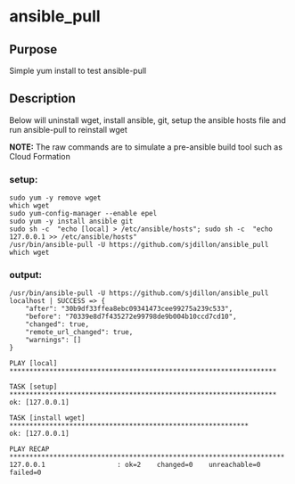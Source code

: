 # ansible_pull

## Purpose
Simple yum install to test ansible-pull

## Description
Below will uninstall wget, install ansible, git, setup the ansible hosts file and run ansible-pull to reinstall wget

**NOTE:** The raw commands are to simulate a pre-ansible build tool such as Cloud Formation

### setup:
    sudo yum -y remove wget
    which wget 
    sudo yum-config-manager --enable epel
    sudo yum -y install ansible git
    sudo sh -c  "echo [local] > /etc/ansible/hosts"; sudo sh -c  "echo 127.0.0.1 >> /etc/ansible/hosts"
    /usr/bin/ansible-pull -U https://github.com/sjdillon/ansible_pull
    which wget
    
### output: 
    /usr/bin/ansible-pull -U https://github.com/sjdillon/ansible_pull
    localhost | SUCCESS => {
        "after": "30b9df33ffea8ebc09341473cee99275a239c533",
        "before": "70339e8d7f435272e99798de9b004b10ccd7cd10",
        "changed": true,
        "remote_url_changed": true,
        "warnings": []
    }

    PLAY [local] *******************************************************************

    TASK [setup] *******************************************************************
    ok: [127.0.0.1]

    TASK [install wget] ************************************************************
    ok: [127.0.0.1]

    PLAY RECAP *********************************************************************
    127.0.0.1                  : ok=2    changed=0    unreachable=0    failed=0


